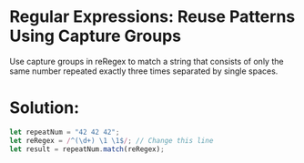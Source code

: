 # Regular Expressions: Reuse Patterns Using Capture Groups
Use capture groups in reRegex to match a string that consists of only the same number repeated exactly three times separated by single spaces.
# Solution:
```javascript
let repeatNum = "42 42 42";
let reRegex = /^(\d+) \1 \1$/; // Change this line
let result = repeatNum.match(reRegex);
```
